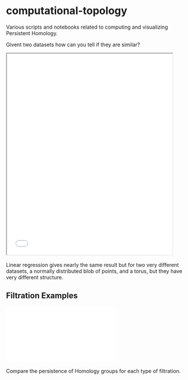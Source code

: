 # computational-topology

Various scripts and notebooks related to computing and visualizing Persistent Homology.


Givent two datasets how can you tell if they are similar? 

<iframe src="images/two_samples.html"
  style=" width:90%; height:550px;"
></iframe>

Linear regression gives nearly the same result but for two very different datasets, a normally distributed blob of points, and a torus, but they have very different structure.

## Filtration Examples


![Filtration Examples](images/figures_01-12.pdf)


Compare the persistence of Homology groups for each type of filtration.